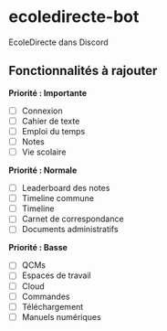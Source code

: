 # ecoledirecte-bot
EcoleDirecte dans Discord

## Fonctionnalités à rajouter

**Priorité : Importante**
- [ ] Connexion
- [ ] Cahier de texte
- [ ] Emploi du temps
- [ ] Notes
- [ ] Vie scolaire

**Priorité : Normale**
- [ ] Leaderboard des notes
- [ ] Timeline commune
- [ ] Timeline
- [ ] Carnet de correspondance
- [ ] Documents administratifs

**Priorité : Basse**
- [ ] QCMs
- [ ] Espaces de travail
- [ ] Cloud
- [ ] Commandes
- [ ] Téléchargement
- [ ] Manuels numériques
